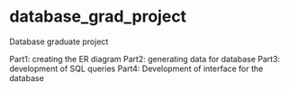 database_grad_project
=====================

Database graduate project


Part1: creating the ER diagram 
Part2: generating data for database
Part3: development of SQL queries
Part4: Development of interface for the database
